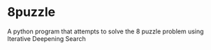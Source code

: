 # 8puzzle
A python program that attempts to solve the 8 puzzle problem using Iterative Deepening Search
